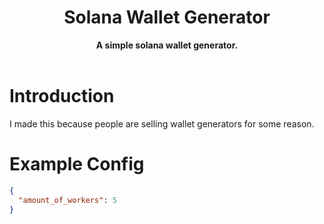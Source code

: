 
<h1 align="center">Solana Wallet Generator</h1>
<div align="center">
	<strong>A simple solana wallet generator.</strong>
</div>
<br />

# Introduction
I made this because people are selling wallet generators for some reason.

# Example Config
```json
{  
  "amount_of_workers": 5  
}
```

